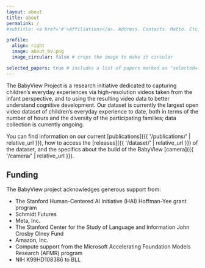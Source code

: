 ```yaml
---
layout: about
title: about
permalink: /
#subtitle: <a href='#'>Affiliations</a>. Address. Contacts. Motto. Etc.

profile:
  align: right
  image: about_bv.png
  image_circular: false # crops the image to make it circular

selected_papers: true # includes a list of papers marked as "selected={true}"
---
```


The BabyView Project is a research initiative dedicated to capturing children’s everyday experiences via high-resolution videos taken from the infant perspective, and to using the resulting video data to better understand cognitive development. Our dataset is currently the largest open video dataset of children’s everyday experience to date, both in terms of the number of hours and the diversity of the participating families; data collection is currently ongoing.

You can find information on our current [publications]({{ '/publications/' | relative_url }}), how to access the [releases]({{ '/dataset/' | relative_url }}) of the dataset, and the specifics about the build of the BabyView [camera]({{ '/camera/' | relative_url }}).

## Funding

The BabyView project acknowledges generous support from: 
- The Stanford Human-Centered AI Initiative (HAI) Hoffman-Yee grant program
- Schmidt Futures
- Meta, Inc. 
- The Stanford Center for the Study of Language and Information John Crosby Olney Fund
- Amazon, Inc. 
- Compute support from the Microsoft Accelerating Foundation Models Research (AFMR) program
- NIH K99HD108386 to BLL
